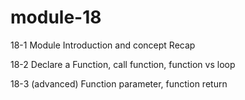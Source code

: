# module-18

18-1 Module Introduction and concept Recap

18-2 Declare a Function, call function, function vs loop

18-3 (advanced) Function parameter, function return
